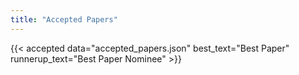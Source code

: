 ```yaml
---
title: "Accepted Papers"
---
```


{{< accepted data="accepted_papers.json" best_text="Best Paper" runnerup_text="Best Paper Nominee" >}}
